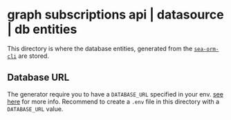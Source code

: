 # graph subscriptions api | datasource | db entities

This directory is where the database entities, generated from the [`sea-orm-cli`](https://www.sea-ql.org/SeaORM/docs/generate-entity/sea-orm-cli/) are stored.

## Database URL

The generator require you to have a `DATABASE_URL` specified in your env. [see here](https://www.sea-ql.org/SeaORM/docs/generate-entity/sea-orm-cli/#configure-environment) for more info.
Recommend to create a `.env` file in this directory with a `DATABASE_URL` value.
